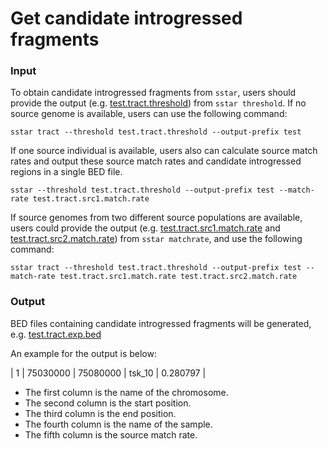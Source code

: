 # Get candidate introgressed fragments

### Input

To obtain candidate introgressed fragments from `sstar`, users should provide the output (e.g. [test.tract.threshold](https://github.com/xin-huang/sstar/blob/main/tests/data/test.tract.threshold)) from `sstar threshold`. If no source genome is available, users can use the following command:

	sstar tract --threshold test.tract.threshold --output-prefix test

If one source individual is available, users also can calculate source match rates and output these source match rates and candidate introgressed regions in a single BED file.

	sstar --threshold test.tract.threshold --output-prefix test --match-rate test.tract.src1.match.rate

If source genomes from two different source populations are available, users could provide the output (e.g. [test.tract.src1.match.rate](https://github.com/xin-huang/sstar/blob/main/tests/data/test.tract.src1.match.rate) and [test.tract.src2.match.rate](https://github.com/xin-huang/sstar/blob/main/tests/data/test.tract.src2.match.rate)) from `sstar matchrate`, and use the following command:

	sstar tract --threshold test.tract.threshold --output-prefix test --match-rate test.tract.src1.match.rate test.tract.src2.match.rate

### Output

BED files containing candidate introgressed fragments will be generated, e.g. [test.tract.exp.bed](https://github.com/xin-huang/sstar/blob/main/tests/results/test.tract.exp.bed)

An example for the output is below:

| 1 | 75030000 | 75080000 | tsk_10 | 0.280797 |

- The first column is the name of the chromosome.
- The second column is the start position.
- The third column is the end position.
- The fourth column is the name of the sample.
- The fifth column is the source match rate.
